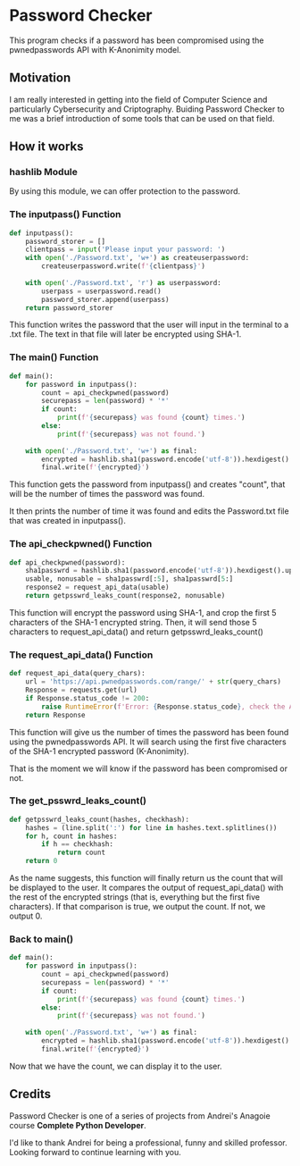 
# Password Checker
This program checks if a password has been compromised using the pwnedpasswords API with K-Anonimity model.

## Motivation
I am really interested in getting into the field of Computer Science and particularly Cybersecurity and Criptography. Buiding Password Checker to me was a brief introduction of some tools that can be used on that field.

## How it works

### hashlib Module
By using this module, we can offer protection to the password.

### The inputpass() Function

```python
def inputpass():
    password_storer = []
    clientpass = input('Please input your password: ')
    with open('./Password.txt', 'w+') as createuserpassword:
        createuserpassword.write(f'{clientpass}')
    
    with open('./Password.txt', 'r') as userpassword:
        userpass = userpassword.read()
        password_storer.append(userpass)
    return password_storer
```
This function writes the password that the user will input in the terminal to a .txt file. The text in that file will later be encrypted using SHA-1.

### The main() Function

```python
def main():
    for password in inputpass():
        count = api_checkpwned(password)
        securepass = len(password) * '*'
        if count:
            print(f'{securepass} was found {count} times.')
        else:
            print(f'{securepass} was not found.')
    
    with open('./Password.txt', 'w+') as final:
        encrypted = hashlib.sha1(password.encode('utf-8')).hexdigest().upper()
        final.write(f'{encrypted}')

```        
This function gets the password from inputpass() and creates "count", that will be the number of times the password was found.

It then prints the number of time it was found and edits the Password.txt file that was created in inputpass().

### The api_checkpwned() Function

```python
def api_checkpwned(password):
    sha1passwrd = hashlib.sha1(password.encode('utf-8')).hexdigest().upper()
    usable, nonusable = sha1passwrd[:5], sha1passwrd[5:]
    response2 = request_api_data(usable)
    return getpsswrd_leaks_count(response2, nonusable)
```
This function will encrypt the password using SHA-1, and crop the first 5 characters of the SHA-1 encrypted string. Then, it will send those 5 characters to request_api_data() and return getpsswrd_leaks_count()

### The request_api_data() Function 

```python
def request_api_data(query_chars):
    url = 'https://api.pwnedpasswords.com/range/' + str(query_chars)
    Response = requests.get(url)
    if Response.status_code != 200:
        raise RuntimeError(f'Error: {Response.status_code}, check the API and try again.')
    return Response
```
This function will give us the number of times the password has been found using the pwnedpasswords API. It will search using the first five characters of the SHA-1 encrypted password (K-Anonimity).

That is the moment we will know if the password has been compromised or not.

### The get_psswrd_leaks_count()
```python
def getpsswrd_leaks_count(hashes, checkhash):
    hashes = (line.split(':') for line in hashes.text.splitlines())
    for h, count in hashes:
        if h == checkhash:
            return count
    return 0
```
As the name suggests, this function will finally return us the count that will be displayed to the user. It compares the output of request_api_data() with the rest of the encrypted strings (that is, everything but the first five characters). If that comparison is true, we output the count. If not, we output 0.

### Back to main()
```python
def main():
    for password in inputpass():
        count = api_checkpwned(password)
        securepass = len(password) * '*'
        if count:
            print(f'{securepass} was found {count} times.')
        else:
            print(f'{securepass} was not found.')
    
    with open('./Password.txt', 'w+') as final:
        encrypted = hashlib.sha1(password.encode('utf-8')).hexdigest().upper()
        final.write(f'{encrypted}')
```
Now that we have the count, we can display it to the user.

## Credits
Password Checker is one of a series of projects from Andrei's Anagoie course **Complete Python Developer**.

I'd like to thank Andrei for being a professional, funny and skilled professor. Looking forward to continue learning with you.






